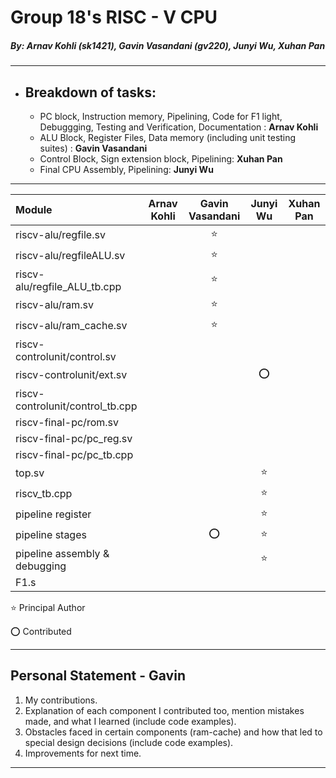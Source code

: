# Group 18's RISC - V CPU
##### *By: Arnav Kohli (sk1421), Gavin Vasandani (gv220), Junyi Wu, Xuhan Pan*

---
- ## Breakdown of tasks:
    - PC block, Instruction memory, Pipelining, Code for F1 light, Debuggging, Testing and Verification, Documentation : **Arnav Kohli**
    - ALU Block, Register Files, Data memory (including unit testing suites) : **Gavin Vasandani**
    - Control Block, Sign extension block, Pipelining: **Xuhan Pan**
    - Final CPU Assembly, Pipelining: **Junyi Wu**

---

|Module                              |Arnav Kohli    |Gavin Vasandani    |Junyi Wu   |Xuhan Pan  |
|:-----------------------------------|:-------------:|:-----------------:|:---------:|:---------:|
|riscv-alu/regfile.sv                |               |      :star:       |           |           |
|riscv-alu/regfileALU.sv             |               |      :star:       |           |           |
|riscv-alu/regfile_ALU_tb.cpp        |               |      :star:       |           |           |
|riscv-alu/ram.sv                    |               |      :star:       |           |           |
|riscv-alu/ram_cache.sv              |               |      :star:       |           |           |
|riscv-controlunit/control.sv        |               |                   |           |           |
|riscv-controlunit/ext.sv            |               |                   |   :o:     |           |
|riscv-controlunit/control_tb.cpp    |               |                   |           |           |
|riscv-final-pc/rom.sv               |               |                   |           |           |
|riscv-final-pc/pc_reg.sv            |               |                   |           |           |
|riscv-final-pc/pc_tb.cpp            |               |                   |           |           |
|top.sv                              |               |                   |   :star:  |           |
|riscv_tb.cpp                        |               |                   |   :star:  |           |
|pipeline register                   |               |                   |   :star:  |           |
|pipeline stages                     |               |        :o:        |   :star:  |           |
|pipeline assembly & debugging       |               |                   |   :star:  |           |
|F1.s                                |               |                   |           |           |

:star: Principal Author

:o: Contributed

---

## Personal Statement - Gavin

1. My contributions.
2. Explanation of each component I contributed too, mention mistakes made, and what I learned (include code examples).
3. Obstacles faced in certain components (ram-cache) and how that led to special design decisions (include code examples).
4. Improvements for next time. 

---



